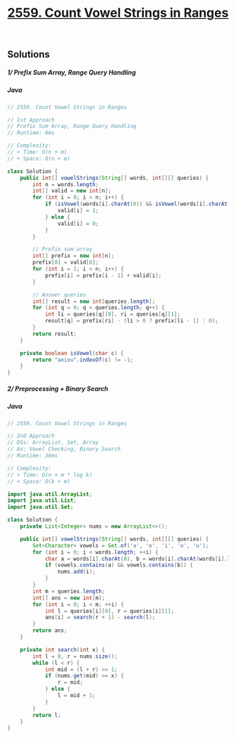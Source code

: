<!-- problem:start -->
# [2559. Count Vowel Strings in Ranges](https://leetcode.com/problems/count-vowel-strings-in-ranges)

<p>&nbsp;</p>

## Solutions
<!-- solution:start -->
##### 1/ Prefix Sum Array, Range Query Handling
<!-- tabs:start -->
##### Java
```java
// 2559. Count Vowel Strings in Ranges

// 1st Approach
// Prefix Sum Array, Range Query Handling
// Runtime: 6ms

// Complexity:
// + Time: O(n + m)
// + Space: O(n + m)

class Solution {
    public int[] vowelStrings(String[] words, int[][] queries) {
        int n = words.length;
        int[] valid = new int[n];
        for (int i = 0; i < n; i++) {
            if (isVowel(words[i].charAt(0)) && isVowel(words[i].charAt(words[i].length() - 1))) {
                valid[i] = 1;
            } else {
                valid[i] = 0;
            }
        }

        // Prefix sum array
        int[] prefix = new int[n];
        prefix[0] = valid[0];
        for (int i = 1; i < n; i++) {
            prefix[i] = prefix[i - 1] + valid[i];
        }

        // Answer queries
        int[] result = new int[queries.length];
        for (int q = 0; q < queries.length; q++) {
            int li = queries[q][0], ri = queries[q][1];
            result[q] = prefix[ri] - (li > 0 ? prefix[li - 1] : 0);
        }
        return result;
    }

    private boolean isVowel(char c) {
        return "aeiou".indexOf(c) != -1;
    }
}
```
<!-- tabs:end -->

##### 2/ Preprocessing + Binary Search
<!-- tabs:start -->
##### Java
```java
// 2559. Count Vowel Strings in Ranges

// 2nd Approach
// DSs: ArrayList, Set, Array    
// As: Vowel Checking, Binary Search  
// Runtime: 36ms

// Complexity:
// + Time: O(n + m * log k)
// + Space: O(k + m)

import java.util.ArrayList;
import java.util.List;
import java.util.Set;

class Solution {
    private List<Integer> nums = new ArrayList<>();

    public int[] vowelStrings(String[] words, int[][] queries) {
        Set<Character> vowels = Set.of('a', 'e', 'i', 'o', 'u');
        for (int i = 0; i < words.length; ++i) {
            char a = words[i].charAt(0), b = words[i].charAt(words[i].length() - 1);
            if (vowels.contains(a) && vowels.contains(b)) {
                nums.add(i);
            }
        }
        int m = queries.length;
        int[] ans = new int[m];
        for (int i = 0; i < m; ++i) {
            int l = queries[i][0], r = queries[i][1];
            ans[i] = search(r + 1) - search(l);
        }
        return ans;
    }

    private int search(int x) {
        int l = 0, r = nums.size();
        while (l < r) {
            int mid = (l + r) >> 1;
            if (nums.get(mid) >= x) {
                r = mid;
            } else {
                l = mid + 1;
            }
        }
        return l;
    }
}
```
<!-- tabs:end -->
<!-- solution:end -->
<!-- problem:end -->
